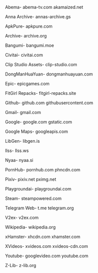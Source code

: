 Abema-
abema-tv.com
akamaized.net

Anna Archive-
annas-archive.gs

ApkPure-
apkpure.com

Archive-
archive.org

Bangumi-
bangumi.moe

Civitai-
civitai.com

Clip Studio Assets-
clip-studio.com

DongManHuaYuan-
dongmanhuayuan.com

Epic-
epicgames.com

FitGirl Repacks-
fitgirl-repacks.site

Github-
github.com
githubusercontent.com

Gmail-
gmail.com

Google-
google.com
gstatic.com

Google Maps-
googleapis.com

LibGen-
libgen.is

llss-
llss.ws

Nyaa-
nyaa.si

PornHub-
pornhub.com
phncdn.com

Pixiv-
pixiv.net
pximg.net

Playgroundai-
playgroundai.com

Steam-
steampowered.com

Telegram Web-
t.me
telegram.org

V2ex-
v2ex.com

Wikipedia-
wikipedia.org

xHamster-
xhcdn.com
xhamster.com

XVideos-
xvideos.com
xvideos-cdn.com

Youtube-
googlevideo.com
youtube.com

Z-Lib-
z-lib.org
